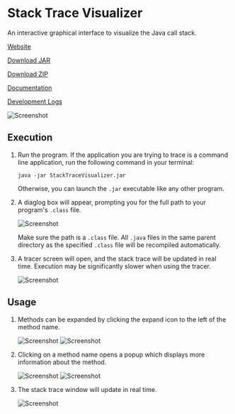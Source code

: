 # Stack Trace Visualizer
An interactive graphical interface to visualize the Java call stack.

[Website](https://kentonishi.github.io/Stack-Trace-Visualizer/)

[Download JAR](https://github.com/kentonishi/Stack-Trace-Visualizer/releases/latest/download/StackTraceVisualizer.jar)

[Download ZIP](https://github.com/kentonishi/Stack-Trace-Visualizer/releases/latest/download/StackTraceVisualizer.zip)

[Documentation](https://kentonishi.github.io/Stack-Trace-Visualizer/docs)

[Development Logs](https://kentonishi.github.io/Stack-Trace-Visualizer/logs)

![Screenshot](./images/screenshot.png)

## Execution
1. Run the program. If the application you are trying to trace is a command line application, run the following command in your terminal:
    ```shell
    java -jar StackTraceVisualizer.jar
    ```
    Otherwise, you can launch the `.jar` executable like any other program.
1. A diaglog box will appear, prompting you for the full path to your program's `.class` file. 

    ![Screenshot](./images/prompt.png)

    Make sure the path is a `.class` file. All `.java` files in the same parent directory as the specified `.class` file will be recompiled automatically.
1. A tracer screen will open, and the stack trace will be updated in real time. Execution may be significantly slower when using the tracer.

    ![Screenshot](./images/trace.png)


## Usage
1. Methods can be expanded by clicking the expand icon to the left of the method name.

    ![Screenshot](./images/closed.png)
    ![Screenshot](./images/opened.png)

1. Clicking on a method name opens a popup which displays more information about the method.

    ![Screenshot](./images/select.png)
    ![Screenshot](./images/popup.png)

1. The stack trace window will update in real time.

    ![Screenshot](./images/updated.png)